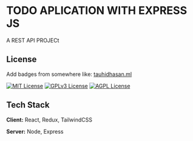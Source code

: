# TODO APLICATION WITH EXPRESS JS

A REST API PROJECt

## License

Add badges from somewhere like: [tauhidhasan.ml](https://tauhidhasan.ml/)

[![MIT License](https://img.shields.io/badge/License-MIT-green.svg)](https://choosealicense.com/licenses/mit/)
[![GPLv3 License](https://img.shields.io/badge/License-GPL%20v3-yellow.svg)](https://opensource.org/licenses/)
[![AGPL License](https://img.shields.io/badge/license-AGPL-blue.svg)](http://www.gnu.org/licenses/agpl-3.0)




## Tech Stack

**Client:** React, Redux, TailwindCSS

**Server:** Node, Express


